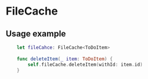 # FileCache

## Usage example

```swift
    let fileCahce: FileCache<ToDoItem>
    
    func deleteItem(_ item: ToDoItem) {
        self.fileCache.deleteItem(withId: item.id)
    }
```    
